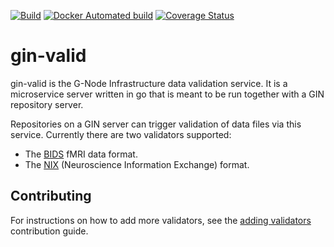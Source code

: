 [![Build](https://github.com/g-node/gin-valid/workflows/run-build/badge.svg?branch=master)](https://github.com/G-Node/gin-valid/actions)
[![Docker Automated build](https://img.shields.io/docker/automated/gnode/gin-valid.svg)](https://hub.docker.com/r/gnode/gin-valid)
[![Coverage Status](https://coveralls.io/repos/github/pavelsne/gin-valid/badge.svg?branch=master)](https://coveralls.io/github/pavelsne/gin-valid?branch=master)

# gin-valid

gin-valid is the G-Node Infrastructure data validation service. It is a microservice server written in go that is meant to be run together with a GIN repository server.

Repositories on a GIN server can trigger validation of data files via this service. Currently there are two validators supported:
- The [BIDS](https://bids.neuroimaging.io) fMRI data format.
- The [NIX](http://g-node.org/nix) (Neuroscience Information Exchange) format.

## Contributing

For instructions on how to add more validators, see the [adding validators](docs/adding-validators.md) contribution guide.
